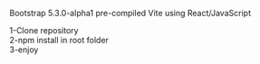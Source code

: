 Bootstrap 5.3.0-alpha1 pre-compiled Vite using React/JavaScript

1-Clone repository<br>
2-npm install in root folder<br>
3-enjoy
